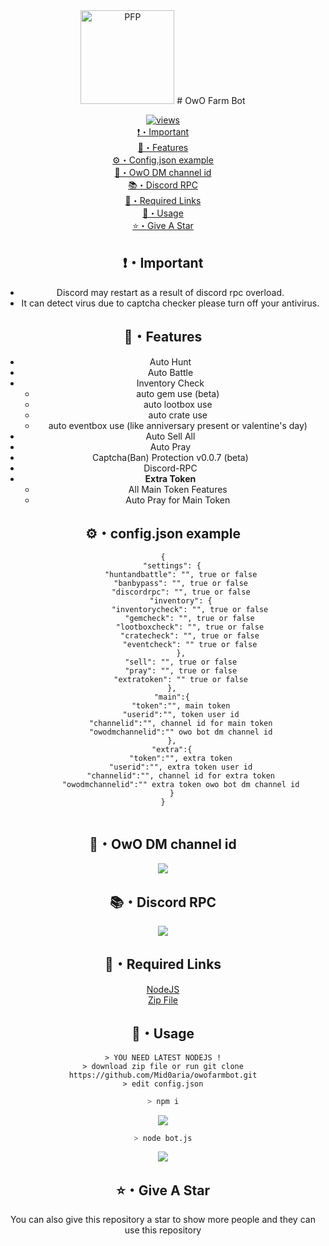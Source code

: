 <div align="center">
<img src="https://i.ibb.co/ThgHqGQ/976d5c4f4522e5a1ae782516b58518f6.jpg" width="150" height="150" border="0" alt="PFP">
# OwO Farm Bot

[![views](https://hits.sh/github.com/Mid0aria/owofarmbot.svg?label=Repo%20Views&color=770ca1&labelColor=007ec6)](https://hits.sh/github.com/Mid0aria/owofarmbot/)<br>
[❗・Important](#important)<br>
[👑・Features](#features)<br>
[⚙・Config.json example](#configjson-example)<br>
[📍・OwO DM channel id](#owo-dm-channel-id)<br>
[📚・Discord RPC](#discord-rpc)<br>
[🔗・Required Links](#required-links)<br>
[🎈・Usage](#usage)<br>
[⭐・Give A Star](#give-a-star)<br>

## ❗・Important

-   Discord may restart as a result of discord rpc overload.
-   It can detect virus due to captcha checker please turn off your antivirus.

## 👑・Features

-   Auto Hunt
-   Auto Battle
-   Inventory Check
    -   auto gem use (beta)
    -   auto lootbox use
    -   auto crate use
    -   auto eventbox use (like anniversary present or valentine's day)
-   Auto Sell All
-   Auto Pray
-   Captcha(Ban) Protection v0.0.7 (beta)
-   Discord-RPC
-   **Extra Token**
    -   All Main Token Features
    -   Auto Pray for Main Token

## ⚙・config.json example

```
{
    "settings": {
        "huntandbattle": "", true or false
        "banbypass": "", true or false
        "discordrpc": "", true or false
        "inventory": {
            "inventorycheck": "", true or false
            "gemcheck": "", true or false
            "lootboxcheck": "", true or false
            "cratecheck": "", true or false
            "eventcheck": "" true or false
        },
        "sell": "", true or false
        "pray": "", true or false
        "extratoken": "" true or false
    },
    "main":{
        "token":"", main token
        "userid":"", token user id
        "channelid":"", channel id for main token
        "owodmchannelid":"" owo bot dm channel id
    },
    "extra":{
        "token":"", extra token
        "userid":"", extra token user id
        "channelid":"", channel id for extra token
        "owodmchannelid":"" extra token owo bot dm channel id
    }
}


```

## 📍・OwO DM channel id

![](https://raw.githubusercontent.com/Mid0aria/owofarmbot/main/images/owochannelid.jpg)

## 📚・Discord RPC

![](https://raw.githubusercontent.com/Mid0aria/owofarmbot/main/images/newrpc.jpg)

## 🔗・Required Links

[NodeJS](https://nodejs.org/en/)<br>
[Zip File](https://github.com/Mid0aria/owofarmbot/archive/refs/heads/main.zip)

## 🎈・Usage

```
> YOU NEED LATEST NODEJS !
> download zip file or run git clone https://github.com/Mid0aria/owofarmbot.git
> edit config.json
```

```bash
> npm i
```

![](https://raw.githubusercontent.com/Mid0aria/owofarmbot/main/images/f65fcbe0baea9ad79c73030d24f37b8f.gif)

```bash
> node bot.js
```

![](https://raw.githubusercontent.com/Mid0aria/owofarmbot/main/images/24578d5497a09af1d5aa03781a2028f9.gif)

## ⭐・Give A Star

You can also give this repository a star to show more people and they can use this repository
